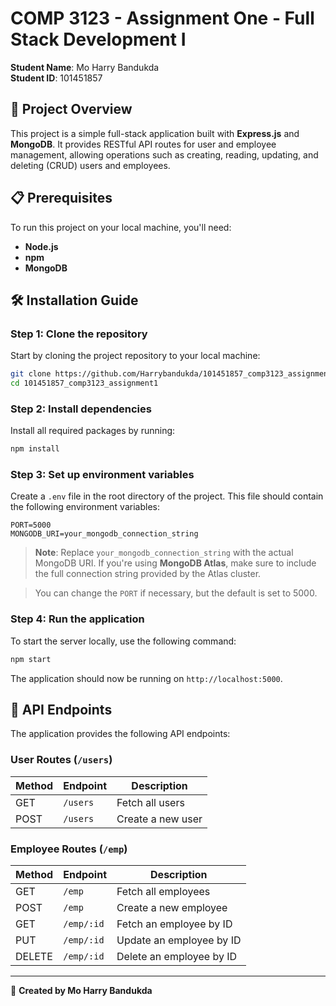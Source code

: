 # COMP 3123 - Assignment One - Full Stack Development I

**Student Name**: Mo Harry Bandukda  
**Student ID**: 101451857  

## 🚀 Project Overview

This project is a simple full-stack application built with **Express.js** and **MongoDB**. It provides RESTful API routes for user and employee management, allowing operations such as creating, reading, updating, and deleting (CRUD) users and employees.

## 📋 Prerequisites

To run this project on your local machine, you'll need:

- **Node.js** 
- **npm** 
- **MongoDB** 

## 🛠️ Installation Guide

### Step 1: Clone the repository

Start by cloning the project repository to your local machine:

```bash
git clone https://github.com/Harrybandukda/101451857_comp3123_assignment1.git
cd 101451857_comp3123_assignment1
```

### Step 2: Install dependencies

Install all required packages by running:

```bash
npm install
```

### Step 3: Set up environment variables

Create a `.env` file in the root directory of the project. This file should contain the following environment variables:

```env
PORT=5000
MONGODB_URI=your_mongodb_connection_string
```

> **Note**: Replace `your_mongodb_connection_string` with the actual MongoDB URI. If you're using **MongoDB Atlas**, make sure to include the full connection string provided by the Atlas cluster.

> You can change the `PORT` if necessary, but the default is set to 5000.

### Step 4: Run the application

To start the server locally, use the following command:

```bash
npm start
```

The application should now be running on `http://localhost:5000`.

## 🔗 API Endpoints

The application provides the following API endpoints:

### User Routes (`/users`)

| Method | Endpoint      | Description           |
|--------|---------------|-----------------------|
| GET    | `/users`      | Fetch all users       |
| POST   | `/users`      | Create a new user     |

### Employee Routes (`/emp`)

| Method | Endpoint    | Description              |
|--------|-------------|--------------------------|
| GET    | `/emp`      | Fetch all employees      |
| POST   | `/emp`      | Create a new employee    |
| GET    | `/emp/:id`  | Fetch an employee by ID  |
| PUT    | `/emp/:id`  | Update an employee by ID |
| DELETE | `/emp/:id`  | Delete an employee by ID |

---

📝 **Created by Mo Harry Bandukda**
